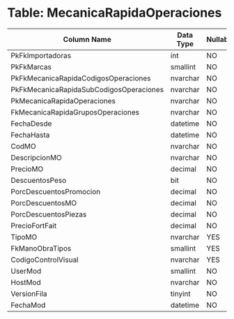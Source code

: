 # Table: MecanicaRapidaOperaciones

| Column Name | Data Type | Nullable |
|-------------|-----------|----------|
| PkFkImportadoras | int | NO |
| PkFkMarcas | smallint | NO |
| PkFkMecanicaRapidaCodigosOperaciones | nvarchar | NO |
| PkFkMecanicaRapidaSubCodigosOperaciones | nvarchar | NO |
| PkMecanicaRapidaOperaciones | nvarchar | NO |
| FkMecanicaRapidaGruposOperaciones | nvarchar | NO |
| FechaDesde | datetime | NO |
| FechaHasta | datetime | NO |
| CodMO | nvarchar | NO |
| DescripcionMO | nvarchar | NO |
| PrecioMO | decimal | NO |
| DescuentosPeso | bit | NO |
| PorcDescuentosPromocion | decimal | NO |
| PorcDescuentosMO | decimal | NO |
| PorcDescuentosPiezas | decimal | NO |
| PrecioFortFait | decimal | NO |
| TipoMO | nvarchar | YES |
| FkManoObraTipos | smallint | YES |
| CodigoControlVisual | nvarchar | YES |
| UserMod | smallint | NO |
| HostMod | nvarchar | NO |
| VersionFila | tinyint | NO |
| FechaMod | datetime | NO |
